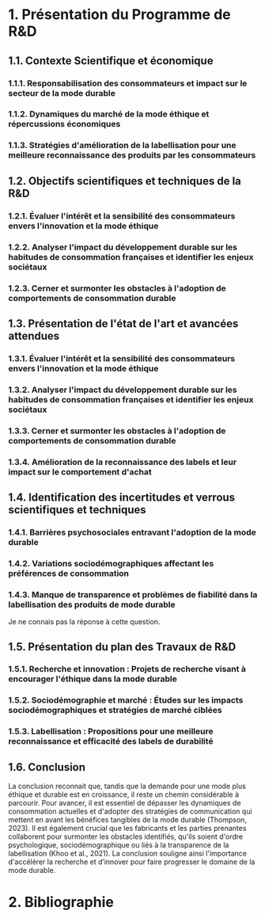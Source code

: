 # 1. Présentation du Programme de R&D

## 1.1. Contexte Scientifique et économique
### 1.1.1. Responsabilisation des consommateurs et impact sur le secteur de la mode durable
### 1.1.2. Dynamiques du marché de la mode éthique et répercussions économiques
### 1.1.3. Stratégies d'amélioration de la labellisation pour une meilleure reconnaissance des produits par les consommateurs

## 1.2. Objectifs scientifiques et techniques de la R&D
### 1.2.1. Évaluer l'intérêt et la sensibilité des consommateurs envers l'innovation et la mode éthique
### 1.2.2. Analyser l'impact du développement durable sur les habitudes de consommation françaises et identifier les enjeux sociétaux
### 1.2.3. Cerner et surmonter les obstacles à l'adoption de comportements de consommation durable

## 1.3. Présentation de l'état de l'art et avancées attendues
### 1.3.1. Évaluer l'intérêt et la sensibilité des consommateurs envers l'innovation et la mode éthique
### 1.3.2. Analyser l'impact du développement durable sur les habitudes de consommation françaises et identifier les enjeux sociétaux
### 1.3.3. Cerner et surmonter les obstacles à l'adoption de comportements de consommation durable
### 1.3.4. Amélioration de la reconnaissance des labels et leur impact sur le comportement d'achat

## 1.4. Identification des incertitudes et verrous scientifiques et techniques
### 1.4.1. Barrières psychosociales entravant l'adoption de la mode durable
### 1.4.2. Variations sociodémographiques affectant les préférences de consommation
### 1.4.3. Manque de transparence et problèmes de fiabilité dans la labellisation des produits de mode durable
Je ne connais pas la réponse à cette question.

## 1.5. Présentation du plan des Travaux de R&D
### 1.5.1. Recherche et innovation : Projets de recherche visant à encourager l'éthique dans la mode durable
### 1.5.2. Sociodémographie et marché : Études sur les impacts sociodémographiques et stratégies de marché ciblées
### 1.5.3. Labellisation : Propositions pour une meilleure reconnaissance et efficacité des labels de durabilité

## 1.6. Conclusion
La conclusion reconnait que, tandis que la demande pour une mode plus éthique et durable est en croissance, il reste un chemin considérable à parcourir. Pour avancer, il est essentiel de dépasser les dynamiques de consommation actuelles et d'adopter des stratégies de communication qui mettent en avant les bénéfices tangibles de la mode durable (Thompson, 2023). Il est également crucial que les fabricants et les parties prenantes collaborent pour surmonter les obstacles identifiés, qu'ils soient d'ordre psychologique, sociodémographique ou liés à la transparence de la labellisation (Khoo et al., 2021). La conclusion souligne ainsi l'importance d'accélérer la recherche et d’innover pour faire progresser le domaine de la mode durable.

# 2. Bibliographie